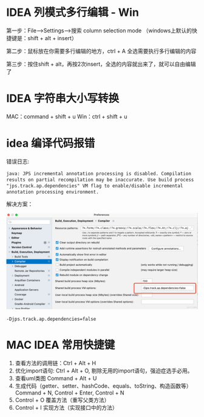 # IDEA 列模式多行编辑 - Win

第一步：File——>Settings——>搜索 column selection mode
（windows上默认的快捷键是：shift + alt + insert）

第二步：鼠标放在你需要多行编辑的地方，ctrl + A 全选需要执行多行编辑的内容

第三步：按住shift + alt，再按2次insert，全选的内容就出来了，就可以自由编辑了

# IDEA 字符串大小写转换

MAC：command + shift + u
Win：ctrl + shift + u


# idea 编译代码报错

错误日志:

```text
java: JPS incremental annotation processing is disabled. Compilation results on partial recompilation may be inaccurate. Use build process "jps.track.ap.dependencies" VM flag to enable/disable incremental annotation processing environment.
```
解决方案：

![](../../photo/6.idea_JPS_Error.png)
```text
-Djps.track.ap.dependencies=false
```

# MAC IDEA 常用快捷键
1. 查看方法的调用链：Ctrl + Alt + H
2. 优化import语句: Ctrl + Alt + O, 剔除无用的import语句，强迫症选手必用。
3. 查看uml类图 Command + Alt + U
4. 生成代码（getter、setter、hashCode、equals、toString、构造函数等） Command + N, Control + Enter, Control + N
5. Control + O 	覆盖方法（重写父类方法）
6. Control + I 实现方法（实现接口中的方法）



